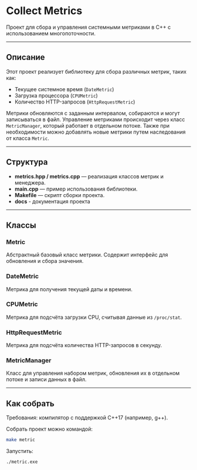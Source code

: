 # Collect Metrics

Проект для сбора и управления системными метриками в C++ с использованием многопоточности.

---
## Описание

Этот проект реализует библиотеку для сбора различных метрик, таких как:

- Текущее системное время (`DateMetric`)
- Загрузка процессора (`CPUMetric`)
- Количество HTTP-запросов (`HttpRequestMetric`)

Метрики обновляются с заданным интервалом, собираются и могут записываться в файл. Управление метриками происходит через класс `MetricManager`, который работает в отдельном потоке. Также при необходимости можно добавлять новые метрики путем наследования от класса `Metric`.

---
## Структура

- **metrics.hpp / metrics.cpp** — реализация классов метрик и менеджера.
- **main.cpp** — пример использования библиотеки.
- **Makefile** — скрипт сборки проекта.
- **docs** - документация проекта
---
## Классы

### Metric

Абстрактный базовый класс метрики. Содержит интерфейс для обновления и сбора значения.

### DateMetric

Метрика для получения текущей даты и времени.

### CPUMetric

Метрика для подсчёта загрузки CPU, считывая данные из `/proc/stat`.

### HttpRequestMetric

Метрика для подсчёта количества HTTP-запросов в секунду.

### MetricManager

Класс для управления набором метрик, обновления их в отдельном потоке и записи данных в файл.

---
## Как собрать

Требования: компилятор с поддержкой C++17 (например, g++).

Собрать проект можно командой:

```bash
make metric
```

Запустить:

```bash
./metric.exe
```